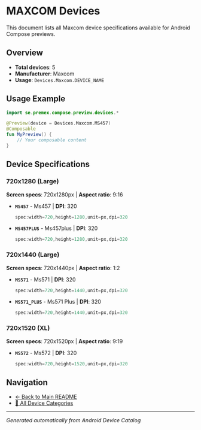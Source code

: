 # MAXCOM Devices

This document lists all Maxcom device specifications available for Android Compose previews.

## Overview

- **Total devices**: 5
- **Manufacturer**: Maxcom
- **Usage**: `Devices.Maxcom.DEVICE_NAME`

## Usage Example

```kotlin
import se.premex.compose.preview.devices.*

@Preview(device = Devices.Maxcom.MS457)
@Composable
fun MyPreview() {
    // Your composable content
}
```

## Device Specifications

### 720x1280 (Large)

**Screen specs**: 720x1280px | **Aspect ratio**: 9:16

- **`MS457`** - Ms457 | **DPI**: 320
  ```kotlin
  spec:width=720,height=1280,unit=px,dpi=320
  ```

- **`MS457PLUS`** - Ms457plus | **DPI**: 320
  ```kotlin
  spec:width=720,height=1280,unit=px,dpi=320
  ```

### 720x1440 (Large)

**Screen specs**: 720x1440px | **Aspect ratio**: 1:2

- **`MS571`** - Ms571 | **DPI**: 320
  ```kotlin
  spec:width=720,height=1440,unit=px,dpi=320
  ```

- **`MS571_PLUS`** - Ms571 Plus | **DPI**: 320
  ```kotlin
  spec:width=720,height=1440,unit=px,dpi=320
  ```

### 720x1520 (XL)

**Screen specs**: 720x1520px | **Aspect ratio**: 9:19

- **`MS572`** - Ms572 | **DPI**: 320
  ```kotlin
  spec:width=720,height=1520,unit=px,dpi=320
  ```

## Navigation

- [← Back to Main README](../../README.md)
- [📱 All Device Categories](../README.md)

---
*Generated automatically from Android Device Catalog*
